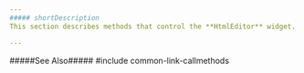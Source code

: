 ```yaml
---
##### shortDescription
This section describes methods that control the **HtmlEditor** widget.

---
```

#####See Also#####
#include common-link-callmethods